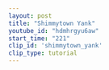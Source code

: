 ```yaml
---
layout: post
title: "Shimmytown Yank"
youtube_id: "hdmhrgyu6aw"
start_time: "221"
clip_id: 'shimmytown_yank'
clip_type: tutorial
---
```

